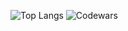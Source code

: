![Top Langs](https://github-readme-stats.vercel.app/api/top-langs/?username=mrsev17&hide_progress=true&theme=transparent)
![Codewars](https://github.r2v.ch/codewars?user=mrsev17&theme=gradient&hide_clan=true)

